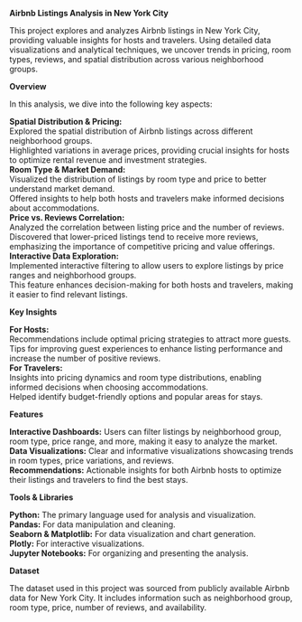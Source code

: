 **Airbnb Listings Analysis in New York City**

This project explores and analyzes Airbnb listings in New York City, providing valuable insights for hosts and travelers. Using detailed data visualizations and analytical techniques, we uncover trends in pricing, room types, reviews, and spatial distribution across various neighborhood groups.

**Overview**  

In this analysis, we dive into the following key aspects:  

**Spatial Distribution & Pricing:**  
Explored the spatial distribution of Airbnb listings across different neighborhood groups.  
Highlighted variations in average prices, providing crucial insights for hosts to optimize rental revenue and investment strategies.  
**Room Type & Market Demand:**  
Visualized the distribution of listings by room type and price to better understand market demand.  
Offered insights to help both hosts and travelers make informed decisions about accommodations.  
**Price vs. Reviews Correlation:**  
Analyzed the correlation between listing price and the number of reviews.  
Discovered that lower-priced listings tend to receive more reviews, emphasizing the importance of competitive pricing and value offerings.  
**Interactive Data Exploration:**  
Implemented interactive filtering to allow users to explore listings by price ranges and neighborhood groups.   
This feature enhances decision-making for both hosts and travelers, making it easier to find relevant listings.

**Key Insights**  

**For Hosts:**   
Recommendations include optimal pricing strategies to attract more guests.  
Tips for improving guest experiences to enhance listing performance and increase the number of positive reviews.  
**For Travelers:**  
Insights into pricing dynamics and room type distributions, enabling informed decisions when choosing accommodations.  
Helped identify budget-friendly options and popular areas for stays.  

**Features**  

**Interactive Dashboards:** Users can filter listings by neighborhood group, room type, price range, and more, making it easy to analyze the market.  
**Data Visualizations:** Clear and informative visualizations showcasing trends in room types, price variations, and reviews.  
**Recommendations:** Actionable insights for both Airbnb hosts to optimize their listings and travelers to find the best stays.  

**Tools & Libraries**  

**Python:** The primary language used for analysis and visualization.  
**Pandas:** For data manipulation and cleaning.  
**Seaborn & Matplotlib:** For data visualization and chart generation.  
**Plotly:** For interactive visualizations.  
**Jupyter Notebooks:** For organizing and presenting the analysis.  

**Dataset**  

The dataset used in this project was sourced from publicly available Airbnb data for New York City. It includes information such as neighborhood group, room type, price, number of reviews, and availability.  

